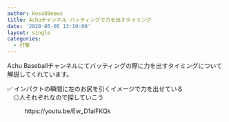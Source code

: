 ```yaml
---
author: kusa89news
title: Achuチャンネル バッティングで力を出すタイミング
date: '2020-05-05 13:19:00'
layout: single
categories:
  - 打撃
---
```


Achu Baseballチャンネルにてバッティングの際に力を出すタイミングについて解説してくれています。

✅ インパクトの瞬間に左のお尻を引くイメージで力を出せている  
　◎人それぞれなので探していこう

<figure class="wp-block-embed-youtube wp-block-embed is-type-video is-provider-youtube wp-embed-aspect-16-9 wp-has-aspect-ratio">

<div class="wp-block-embed__wrapper">https://youtu.be/Ew_D1alFKQk</div>

</figure>